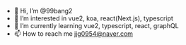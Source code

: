 - 👋 Hi, I’m @99bang2
- 👀 I’m interested in vue2, koa, react(Next.js), typescript
- 🌱 I’m currently learning vue2, typescript, react, graphQL
- 📫 How to reach me jjg0954@naver.com

<!---
99bang2/99bang2 is a ✨ special ✨ repository because its `README.md` (this file) appears on your GitHub profile.
You can click the Preview link to take a look at your changes.
--->
